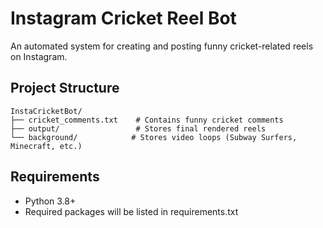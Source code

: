 # Instagram Cricket Reel Bot

An automated system for creating and posting funny cricket-related reels on Instagram.

## Project Structure

```
InstaCricketBot/
├── cricket_comments.txt    # Contains funny cricket comments
├── output/                 # Stores final rendered reels
└── background/            # Stores video loops (Subway Surfers, Minecraft, etc.)
```

## Requirements

- Python 3.8+
- Required packages will be listed in requirements.txt
 